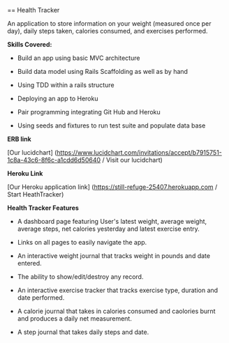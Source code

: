 == Health Tracker

An application to store information on your weight (measured once per day), daily steps taken, calories consumed, and exercises performed.

**Skills Covered:**

* Build an app using basic MVC architecture

* Build data model using Rails Scaffolding as well as by hand

* Using TDD within a rails structure

* Deploying an app to Heroku

* Pair programming integrating Git Hub and Heroku

* Using seeds and fixtures to run test suite and populate data base

**ERB link**

[Our lucidchart]
(https://www.lucidchart.com/invitations/accept/b7915751-1c8a-43c6-8f6c-a1cdd6d50640 / Visit our lucidchart)

**Heroku Link**

[Our Heroku application link]
(https://still-refuge-25407.herokuapp.com / Start HeathTracker)

**Health Tracker Features**

* A dashboard page featuring User's latest weight, average weight, average steps, net calories yesterday and latest exercise entry.

* Links on all pages to easily navigate the app.

* An interactive weight journal that tracks weight in pounds and date entered.  

* The ability to show/edit/destroy any record.

* An interactive exercise tracker that tracks exercise type, duration and date performed.

* A calorie journal that takes in calories consumed and caolories burnt and produces a daily net measurement.

* A step journal that takes daily steps and date.
